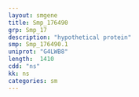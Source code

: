 ```yaml
---
layout: smgene
title: Smp_176490
grp: Smp_17
description: "hypothetical protein"
smp: Smp_176490.1
uniprot: "G4LWB8"
length:  1410
cdd: "ns"
kk: ns
categories: sm
---
```

